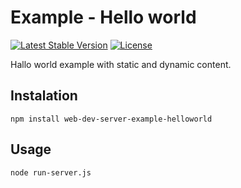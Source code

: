 # Example - Hello world

[![Latest Stable Version](https://img.shields.io/badge/Stable-v1.0.0-brightgreen.svg?style=plastic)](https://github.com/web-dev-server/example-helloworld/releases)
[![License](https://img.shields.io/badge/Licence-BSD-brightgreen.svg?style=plastic)](https://mvccore.github.io/docs/mvccore/4.0.0/LICENCE.md)

Hallo world example with static and dynamic content.

## Instalation
```shell
npm install web-dev-server-example-helloworld
```

## Usage
```shell
node run-server.js
```

